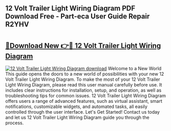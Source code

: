 ## 12 Volt Trailer Light Wiring Diagram PDF Download Free - Part-eca User Guide Repair R2YHV

# <h2><a href="http://dfpohq.blite.top/?on=12+Volt+Trailer+Light+Wiring+Diagram">🔗Download New 👉🔴 12 Volt Trailer Light Wiring Diagram</a></h2>

[![12 Volt Trailer Light Wiring Diagram download](https://i.imgur.com/lujVjoI.png)](http://dfpohq.blite.top/?on=12+Volt+Trailer+Light+Wiring+Diagram)
Welcome to a New World This guide opens the doors to a new world of possibilities with your new 12 Volt Trailer Light Wiring Diagram. To make the most of your 12 Volt Trailer Light Wiring Diagram, please read this user manual carefully before use. It includes clear instructions for installation, setup, and operation, as well as troubleshooting tips for common issues. 12 Volt Trailer Light Wiring Diagram offers users a range of advanced features, such as virtual assistant, smart notifications, customizable widgets, and automated tasks, all easily controlled through the user interface. Let's Get Started! Contact us today and let us 12 Volt Trailer Light Wiring Diagram guide you through the process.
